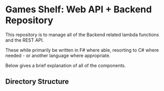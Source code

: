 # Games Shelf: Web API + Backend Repository

This repository is to manage all of the Backend related lambda functions and the REST API.

These while primarily be written in F# where able, resorting to C# where needed - or another language where appropriate.

Below gives a brief explanation of all of the components.

## Directory Structure

```
```

